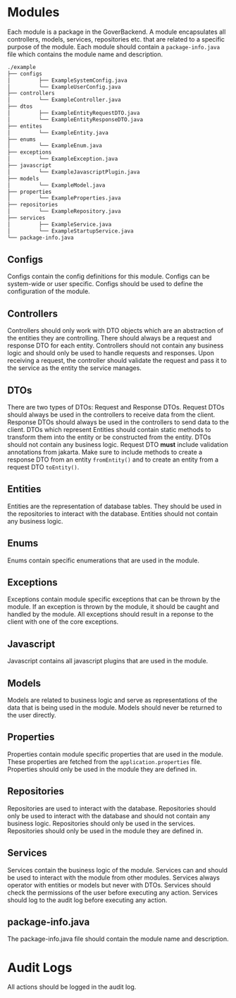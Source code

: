 # Modules

Each module is a package in the GoverBackend.
A module encapsulates all controllers, models, services, repositories etc. that are related to a specific purpose of the module.
Each module should contain a `package-info.java` file which contains the module name and description.

```bash
./example
├── configs
│         ├── ExampleSystemConfig.java
│         └── ExampleUserConfig.java
├── controllers
│         └── ExampleController.java
├── dtos
│         ├── ExampleEntityRequestDTO.java
│         └── ExampleEntityResponseDTO.java
├── entites
│         └── ExampleEntity.java
├── enums
│         └── ExampleEnum.java
├── exceptions
│         └── ExampleException.java
├── javascript
│         └── ExampleJavascriptPlugin.java
├── models
│         └── ExampleModel.java
├── properties
│         └── ExampleProperties.java
├── repositories
│         └── ExampleRepository.java
├── services
│         ├── ExampleService.java
│         └── ExampleStartupService.java
└── package-info.java
```

## Configs

Configs contain the config definitions for this module.
Configs can be system-wide or user specific.
Configs should be used to define the configuration of the module.

## Controllers

Controllers should only work with DTO objects which are an abstraction of the entities they are controlling.
There should always be a request and response DTO for each entity.
Controllers should not contain any business logic and should only be used to handle requests and responses.
Upon receiving a request, the controller should validate the request and pass it to the service as the entity the service manages.

## DTOs

There are two types of DTOs: Request and Response DTOs.
Request DTOs should always be used in the controllers to receive data from the client.
Response DTOs should always be used in the controllers to send data to the client.
DTOs which represent Entities should contain static methods to transform them into the entity or be constructed from the entity.
DTOs should not contain any business logic.
Request DTO **must** include validation annotations from jakarta.
Make sure to include methods to create a response DTO from an entity `fromEntity()` and to create an entity from a request DTO `toEntity()`.

## Entities

Entities are the representation of database tables.
They should be used in the repositories to interact with the database.
Entities should not contain any business logic.

## Enums

Enums contain specific enumerations that are used in the module.

## Exceptions

Exceptions contain module specific exceptions that can be thrown by the module.
If an exception is thrown by the module, it should be caught and handled by the module.
All exceptions should result in a reponse to the client with one of the core exceptions.

## Javascript

Javascript contains all javascript plugins that are used in the module.

## Models

Models are related to business logic and serve as representations of the data that is being used in the module.
Models should never be returned to the user directly.

## Properties

Properties contain module specific properties that are used in the module.
These properties are fetched from the `application.properties` file.
Properties should only be used in the module they are defined in.

## Repositories

Repositories are used to interact with the database.
Repositories should only be used to interact with the database and should not contain any business logic.
Repositories should only be used in the services.
Repositories should only be used in the module they are defined in.

## Services

Services contain the business logic of the module.
Services can and should be used to interact with the module from other modules.
Services always operator with entities or models but never with DTOs.
Services should check the permissions of the user before executing any action.
Services should log to the audit log before executing any action.

## package-info.java

The package-info.java file should contain the module name and description.

# Audit Logs

All actions should be logged in the audit log.